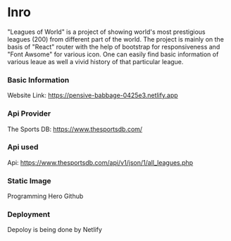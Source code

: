 # Inro
"Leagues of World" is a project of showing world's most prestigious leagues (200) from different part of the world.
The project is mainly on the basis of "React" router with the help of bootstrap for responsiveness and "Font Awsome"
for various icon. One can easily find basic information of various leaue as well a vivid history of that particular 
league.

### Basic Information
Website Link: https://pensive-babbage-0425e3.netlify.app

### Api Provider
The Sports DB: https://www.thesportsdb.com/

### Api used
Api: https://www.thesportsdb.com/api/v1/json/1/all_leagues.php


### Static Image
Programming Hero Github

### Deployment
Depoloy is being done by Netlify
